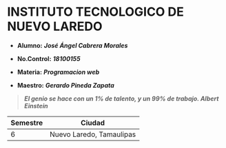 
# INSTITUTO TECNOLOGICO DE NUEVO LAREDO

 - **Alumno:**  ***José Ángel Cabrera Morales***

 - **No.Control:** ***18100155***

 - **Materia:** ***Programacion web***

 - **Maestro:** ***Gerardo Pineda Zapata***

>***El genio se hace con un 1% de talento, y un 99% de trabajo.  Albert Einstein***


Semestre     | Ciudad
------------ |------------
6 | Nuevo Laredo, Tamaulipas